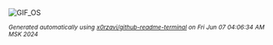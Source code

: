 <div align="justify">
<picture>
    <source media="(prefers-color-scheme: dark)" srcset="https://i.ibb.co/tLVRGL9/output-gif.gif">
    <source media="(prefers-color-scheme: light)" srcset="https://i.ibb.co/tLVRGL9/output-gif.gif">
    <img alt="GIF_OS" src="https://i.ibb.co/tLVRGL9/output-gif.gif">
</picture>

<sub><i>Generated automatically using [x0rzavi/github-readme-terminal](https://github.com/x0rzavi/github-readme-terminal) on Fri Jun 07 04:06:34 AM MSK 2024</i></sub>

</div>

<!-- Image deletion URL: https://ibb.co/TW9yfWs/f06177febe8e3e728d947fffe41fe3fa -->